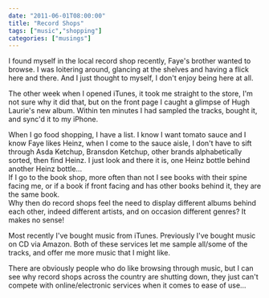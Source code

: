 ```yaml
---
date: "2011-06-01T08:00:00"
title: "Record Shops"
tags: ["music","shopping"]
categories: ["musings"]
---
```


I found myself in the local record shop recently, Faye's brother wanted to browse.  I was loitering around, glancing at the shelves and having a flick here and there.  And I just thought to myself, I don't enjoy being here at all.
<!--more-->
The other week when I opened iTunes, it took me straight to the store, I'm not sure why it did that, but on the front page I caught a glimpse of Hugh Laurie's new album.  Within ten minutes I had sampled the tracks, bought it, and sync'd it to my iPhone.




When I go food shopping, I have a list.  I know I want tomato sauce and I know Faye likes Heinz, when I come to the sauce aisle, I don't have to sift through Asda Ketchup, Bransdon Ketchup, other brands alphabetically sorted, then find Heinz.  I just look and there it is, one Heinz bottle behind another Heinz bottle...<br />
If I go to the book shop, more often than not I see books with their spine facing me, or if a book if front facing and has other books behind it, they are the same book.<br />
Why then do record shops feel the need to display different albums behind each other, indeed different artists, and on occasion different genres?  It makes no sense!




Most recently I've bought music from iTunes.  Previously I've bought music on CD via Amazon.  Both of these services let me sample all/some of the tracks, and offer me more music that I might like.




There are obviously people who do like browsing through music, but I can see why record shops across the country are shutting down, they just can't compete with online/electronic services when it comes to ease of use...
